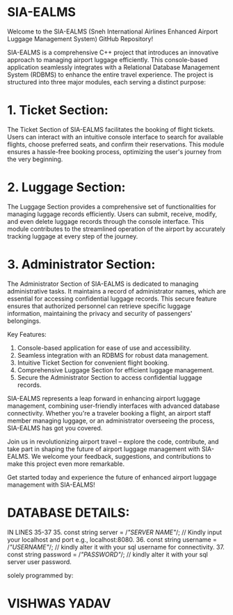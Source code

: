 # SIA-EALMS
 Welcome to the SIA-EALMS (Sneh International Airlines Enhanced Airport Luggage Management System) GitHub Repository!  
 
SIA-EALMS is a comprehensive C++ project that introduces an innovative approach to managing airport luggage efficiently. This console-based application seamlessly integrates with a Relational Database Management System (RDBMS) to enhance the entire travel experience. The project is structured into three major modules, each serving a distinct purpose:  
 
# 1. Ticket Section: 
The Ticket Section of SIA-EALMS facilitates the booking of flight tickets. Users can interact with an intuitive console interface to search for available flights, choose preferred seats, and confirm their reservations. This module ensures a hassle-free booking process, optimizing the user's journey from the very beginning.  
 
# 2. Luggage Section: 
The Luggage Section provides a comprehensive set of functionalities for managing luggage records efficiently. Users can submit, receive, modify, and even delete luggage records through the console interface. This module contributes to the streamlined operation of the airport by accurately tracking luggage at every step of the journey.  
 
# 3. Administrator Section: 
The Administrator Section of SIA-EALMS is dedicated to managing administrative tasks. It maintains a record of administrator names, which are essential for accessing confidential luggage records. This secure feature ensures that authorized personnel can retrieve specific luggage information, maintaining the privacy and security of passengers' belongings.  
 
 Key Features:  
 
 1. Console-based application for ease of use and accessibility. 
 2. Seamless integration with an RDBMS for robust data management. 
 3. Intuitive Ticket Section for convenient flight booking. 
 4. Comprehensive Luggage Section for efficient luggage management. 
 5. Secure the Administrator Section to access confidential luggage records. 
 
SIA-EALMS represents a leap forward in enhancing airport luggage management, combining user-friendly interfaces with advanced database connectivity. Whether you're a traveler booking a flight, an airport staff member managing luggage, or an administrator overseeing the process, SIA-EALMS has got you covered.  
 
Join us in revolutionizing airport travel – explore the code, contribute, and take part in shaping the future of airport luggage management with SIA-EALMS. We welcome your feedback, suggestions, and contributions to make this project even more remarkable.  
 
Get started today and experience the future of enhanced airport luggage management with SIA-EALMS!



# DATABASE DETAILS:

IN LINES 35-37
35. const string server = /*"SERVER NAME"*/; // Kindly input your localhost and port e.g., localhost:8080.
36. const string username = /*"USERNAME"*/;  // kindly alter it with your sql username for connectivity.
37. const string password = /*"PASSWORD"*/;  // kindly alter it with your sql server user password.


solely programmed by:
# VISHWAS YADAV
